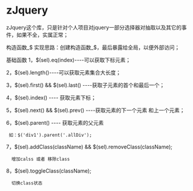 # zJquery
zJquery这个库，只是针对个人项目对jquery一部分选择器对抽取以及其它的事件，如果不全，实属正常；

构造函数_$
  实现思路：创建构造函数_$，最后暴露给全局，以便外部访问；
  
基础函数
  1，$(sel).eq(index)----可以获取下标元素；
  
  2，$(sel).length()----可以获取元素集合大长度；
  
  3，$(sel).first() && $(sel).last() ----获取子元素的首个和最后一个；
  
  4，$(sel).index() ---- 获取元素下标；
  
  5，$(sel).next()  && $(sel).prev() ----获取元素的下一个元素 和上一个元素；
  
  6，$(sel).parent()  ---- 获取元素的父元素
  
     如：$('div1').parent('.allDiv');
     
  7，$(sel).addClass(className) && $(sel).removeClass(className);
  
      增加calss 或者 移除class
  
  8，$(sel).toggleClass(className);
  
      切换class状态
      
   
  
  
  
  
  

